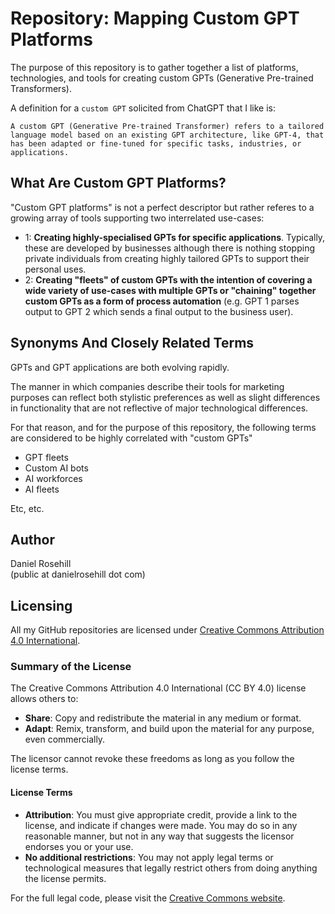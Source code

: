 # Repository: Mapping Custom GPT Platforms

The purpose of this repository is to gather together a list of platforms, technologies, and tools for creating custom GPTs (Generative Pre-trained Transformers).

A definition for a `custom GPT` solicited from ChatGPT that I like is:

`A custom GPT (Generative Pre-trained Transformer) refers to a tailored language model based on an existing GPT architecture, like GPT-4, that has been adapted or fine-tuned for specific tasks, industries, or applications. `

## What Are Custom GPT Platforms?

"Custom GPT platforms" is not a perfect descriptor but rather referes to a growing array of tools supporting two interrelated use-cases:

- 1: **Creating highly-specialised GPTs for specific applications**. Typically, these are developed by businesses although there is nothing stopping private individuals from creating highly tailored GPTs to support their personal uses.
- 2: **Creating "fleets" of custom GPTs with the intention of covering a wide variety of use-cases with multiple GPTs or "chaining" together custom GPTs as a form of process automation** (e.g. GPT 1 parses output to GPT 2 which sends a final output to the business user).

## Synonyms And Closely Related Terms

GPTs and GPT applications are both evolving rapidly.

The manner in which companies describe their tools for marketing purposes can reflect both stylistic preferences as well as slight differences in functionality that are not reflective of major technological differences.

For that reason, and for the purpose of this repository, the following terms are considered to be highly correlated with "custom GPTs"

- GPT fleets
-  Custom AI bots
-  AI workforces
-  AI fleets
  
Etc, etc. 

 ## Author
 
 Daniel Rosehill  
 (public at danielrosehill dot com)
 
 ## Licensing
 
 All my GitHub repositories are licensed under [Creative Commons Attribution 4.0 International](https://creativecommons.org/licenses/by/4.0/).
 
 ### Summary of the License
 The Creative Commons Attribution 4.0 International (CC BY 4.0) license allows others to:
 - **Share**: Copy and redistribute the material in any medium or format.
 - **Adapt**: Remix, transform, and build upon the material for any purpose, even commercially.
 
 The licensor cannot revoke these freedoms as long as you follow the license terms.
 
 #### License Terms
 - **Attribution**: You must give appropriate credit, provide a link to the license, and indicate if changes were made. You may do so in any reasonable manner, but not in any way that suggests the licensor endorses you or your use.
 - **No additional restrictions**: You may not apply legal terms or technological measures that legally restrict others from doing anything the license permits.
 
 For the full legal code, please visit the [Creative Commons website](https://creativecommons.org/licenses/by/4.0/legalcode).


